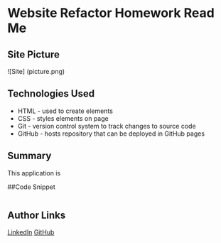 # Website Refactor Homework Read Me

## Site Picture
![Site] (picture.png)

## Technologies Used
- HTML - used to create elements
- CSS - styles elements on page
- Git - version control system to track changes to source code
- GitHub - hosts repository that can be deployed in GitHub pages

## Summary

This application is

##Code Snippet

```Code snippet

```

## Author Links
[LinkedIn](https://www.linkedin.com/in/ana-medrano-fernandez/)
[GitHub](https://github.com/analoo)